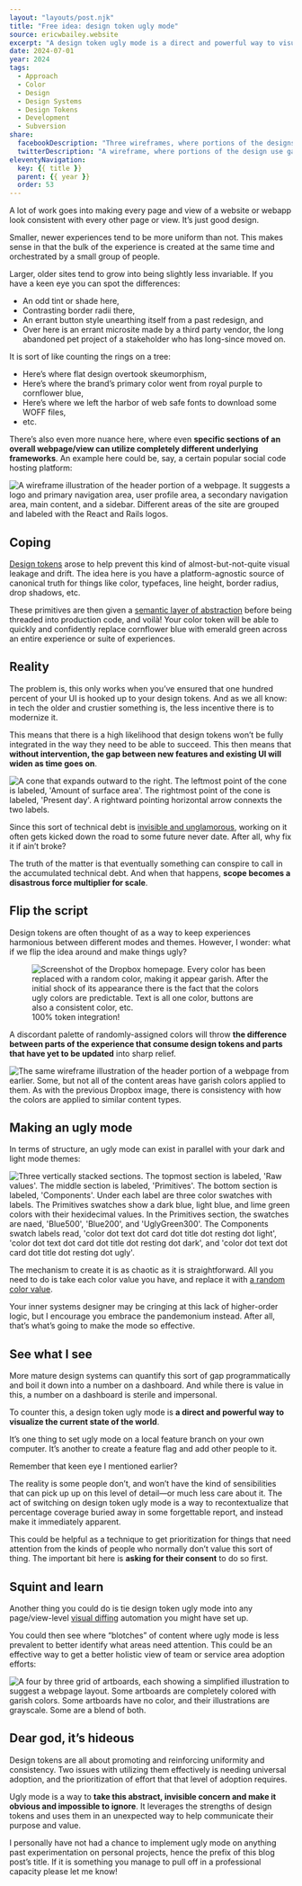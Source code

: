 ```yaml
---
layout: "layouts/post.njk"
title: "Free idea: design token ugly mode"
source: ericwbailey.website
excerpt: "A design token ugly mode is a direct and powerful way to visualize the current state of the world"
date: 2024-07-01
year: 2024
tags:
  - Approach
  - Color
  - Design
  - Design Systems
  - Design Tokens
  - Development
  - Subversion
share:
  facebookDescription: "Three wireframes, where portions of the designs use garish color values."
  twitterDescription: "A wireframe, where portions of the design use garish color values."
eleventyNavigation:
  key: {{ title }}
  parent: {{ year }}
  order: 53
---
```


A lot of work goes into making every page and view of a website or webapp look consistent with every other page or view. It’s just good design.

Smaller, newer experiences tend to be more uniform than not. This makes sense in that the bulk of the experience is created at the same time and orchestrated by a small group of people.

Larger, older sites tend to grow into being slightly less invariable. If you have a keen eye you can spot the differences:

- An odd tint or shade here,
- Contrasting border radii there,
- An errant button style unearthing itself from a past redesign, and
- Over here is an errant microsite made by a third party vendor, the long abandoned pet project of a stakeholder who has long-since moved on.

It is sort of like counting the rings on a tree:

- Here’s where flat design overtook skeumorphism,
- Here’s where the brand’s primary color went from royal purple to cornflower blue,
- Here’s where we left the harbor of web safe fonts to download some WOFF files,
- etc.

There’s also even more nuance here, where even **specific sections of an overall webpage/view can utilize completely different underlying frameworks**. An example here could be, say, a certain popular social code hosting platform:

<picture class="post-breakout">
  <source
    media="(min-width: 68rem)"
    srcset="{{ '/img/posts/free-idea-design-token-ugly-mode/frameworks-wide.svg' | url }}">
  <img
    role="img"
    alt="A wireframe illustration of the header portion of a webpage. It suggests a logo and primary navigation area, user profile area, a secondary navigation area, main content, and a sidebar. Different areas of the site are grouped and labeled with the React and Rails logos."
    src="{{ '/img/posts/free-idea-design-token-ugly-mode/frameworks-narrow.svg' | url }}">
</picture>

## Coping

[Design tokens](https://www.designtokens.org/glossary/) arose to help prevent this kind of almost-but-not-quite visual leakage and drift. The idea here is you have a platform-agnostic source of canonical truth for things like color, typefaces, line height, border radius, drop shadows, etc.

These primitives are then given a [semantic layer of abstraction](https://scribe.rip/eightshapes-llc/naming-tokens-in-design-systems-9e86c7444676) before being threaded into production code, and voilà! Your color token will be able to quickly and confidently replace cornflower blue with emerald green across an entire experience or suite of experiences.

## Reality

The problem is, this only works when you’ve ensured that one hundred percent of your UI is hooked up to your design tokens. And as we all know: in tech the older and crustier something is, the less incentive there is to modernize it.

This means that there is a high likelihood that design tokens won’t be fully integrated in the way they need to be able to succeed. This then means that **without intervention, the gap between new features and existing UI will widen as time goes on**.

<picture>
  <source
    media="(prefers-color-scheme: dark)"
    srcset="{{ '/img/posts/free-idea-design-token-ugly-mode/effort-cone-on-dark.svg' | url }}">
  <img
    role="img"
    alt="A cone that expands outward to the right. The leftmost point of the cone is labeled, 'Amount of surface area'. The rightmost point of the cone is labeled, 'Present day'. A rightward pointing horizontal arrow connexts the two labels."
    src="{{ '/img/posts/free-idea-design-token-ugly-mode/effort-cone-on-light.svg' | url }}">
</picture>

Since this sort of technical debt is [invisible and unglamorous](https://ericwbailey.website/published/invisible-success/), working on it often gets kicked down the road to some future never date. After all, why fix it if ain’t broke?

The truth of the matter is that eventually something can conspire to call in the accumulated technical debt. And when that happens, **scope becomes a disastrous force multiplier for scale**.

## Flip the script

Design tokens are often thought of as a way to keep experiences harmonious between different modes and themes. However, I wonder: what if we flip the idea around and make things ugly?

<figure
  role="figure"
  aria-label="100% token integration!">
  <img
    alt="Screenshot of the Dropbox homepage. Every color has been replaced with a random color, making it appear garish. After the initial shock of its appearance there is the fact that the colors ugly colors are predictable. Text is all one color, buttons are also a consistent color, etc."
    loading="lazy"
    src="{{ '/img/posts/free-idea-design-token-ugly-mode/dropbox-homepage-ugly-mode.png' | url }}" />
  <figcaption>
    100% token integration!
  </figcaption>
</figure>

A discordant palette of randomly-assigned colors will throw **the difference between parts of the experience that consume design tokens and parts that have yet to be updated** into sharp relief.

<picture class="post-breakout">
  <source
    media="(min-width: 68rem)"
    srcset="{{ '/img/posts/free-idea-design-token-ugly-mode/ugly-mode-wide.svg' | url }}">
  <img
    role="img"
    alt="The same wireframe illustration of the header portion of a webpage from earlier. Some, but not all of the content areas have garish colors applied to them. As with the previous Dropbox image, there is consistency with how the colors are applied to similar content types."
    src="{{ '/img/posts/free-idea-design-token-ugly-mode/ugly-mode-narrow.svg' | url }}">
</picture>

## Making an ugly mode

In terms of structure, an ugly mode can exist in parallel with your dark and light mode themes:

<picture>
  <source
    media="(min-width: 68rem) and (prefers-color-scheme: dark)"
    srcset="{{ '/img/posts/free-idea-design-token-ugly-mode/ugly-mode-theme-layer-horizontal-on-dark.svg' | url }}">
  <source
    media="(min-width: 68rem)"
    srcset="{{ '/img/posts/free-idea-design-token-ugly-mode/ugly-mode-theme-layer-horizontal-on-light.svg' | url }}">
  <source
    media="(prefers-color-scheme: dark)"
    srcset="{{ '/img/posts/free-idea-design-token-ugly-mode/ugly-mode-theme-layer-vertical-on-dark.svg' | url }}">
  <img
    role="img"
    alt="Three vertically stacked sections. The topmost section is labeled, 'Raw values'. The middle section is labeled, 'Primitives'. The bottom section is labeled, 'Components'. Under each label are three color swatches with labels. The Primitives swatches show a dark blue, light blue, and lime green colors with their hexidecimal values. In the Primitives section, the swatches are naed, 'Blue500', 'Blue200', and 'UglyGreen300'. The Components swatch labels read, 'color dot text dot card dot title dot resting dot light', 'color dot text dot card dot title dot resting dot dark', and 'color dot text dot card dot title dot resting dot ugly'."
    src="{{ '/img/posts/free-idea-design-token-ugly-mode/ugly-mode-theme-layer-vertical-on-light.svg' | url }}">
</picture>

The mechanism to create it is as chaotic as it is straightforward. All you need to do is take each color value you have, and replace it with [a random color value](https://get-color.com/random/).

Your inner systems designer may be cringing at this lack of higher-order logic, but I encourage you embrace the pandemonium instead. After all, that’s what’s going to make the mode so effective.

## See what I see

More mature design systems can quantify this sort of gap programmatically and boil it down into a number on a dashboard. And while there is value in this, a number on a dashboard is sterile and impersonal.

To counter this, a design token ugly mode is **a direct and powerful way to visualize the current state of the world**.

It’s one thing to set ugly mode on a local feature branch on your own computer. It’s another to create a feature flag and add other people to it.

Remember that keen eye I mentioned earlier?

The reality is some people don’t, and won’t have the kind of sensibilities that can pick up up on this level of detail—or much less care about it. The act of switching on design token ugly mode is a way to recontextualize that percentage coverage buried away in some forgettable report, and instead make it immediately apparent.

This could be helpful as a technique to get prioritization for things that need attention from the kinds of people who normally don’t value this sort of thing. The important bit here is **asking for their consent** to do so first.

## Squint and learn

Another thing you could do is tie design token ugly mode into any page/view-level [visual diffing](https://scribe.rip/loftbr/visual-regression-testing-eb74050f3366) automation you might have set up.

You could then see where “blotches” of content where ugly mode is less prevalent to better identify what areas need attention. This could be an effective way to get a better holistic view of team or service area adoption efforts:

<img
  role="img"
  alt="A four by three grid of artboards, each showing a simplified illustration to suggest a webpage layout. Some artboards are completely colored with garish colors. Some artboards have no color, and their illustrations are grayscale. Some are a blend of both."
  src="{{ '/img/posts/free-idea-design-token-ugly-mode/visual-regression-test.svg' | url }}" />

## Dear god, it’s hideous

Design tokens are all about promoting and reinforcing uniformity and consistency. Two issues with utilizing them effectively is needing universal adoption, and the prioritization of effort that that level of adoption requires.

Ugly mode is a way to **take this abstract, invisible concern and make it obvious and impossible to ignore**. It leverages the strengths of design tokens and uses them in an unexpected way to help communicate their purpose and value.

I personally have not had a chance to implement ugly mode on anything past experimentation on personal projects, hence the prefix of this blog post’s title. If it is something you manage to pull off in a professional capacity please let me know!

